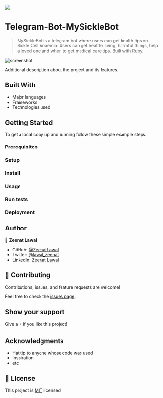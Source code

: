 ![](https://img.shields.io/badge/Microverse-blueviolet)

# Telegram-Bot-MySickleBot

> MySickleBot is a telegram bot where users can get health tips on Sickle Cell Anaemia. Users can get healthy living, harmful things, help a loved one and when to get medical care tips. Built with Ruby.

![screenshot](./app_screenshot.png)

Additional description about the project and its features.

## Built With

- Major languages
- Frameworks
- Technologies used


## Getting Started

To get a local copy up and running follow these simple example steps.

### Prerequisites

### Setup

### Install

### Usage

### Run tests

### Deployment



## Author

👤 **Zeenat Lawal**

- GitHub: [@ZeenatLawal](https://github.com/ZeenatLawal)
- Twitter: [@lawal_zeenat](https://twitter.com/lawal_zeenat)
- LinkedIn: [Zeenat Lawal](https://www.linkedin.com/in/zeenatlawal/)

## 🤝 Contributing

Contributions, issues, and feature requests are welcome!

Feel free to check the [issues page](https://github.com/ZeenatLawal/Telegram-Bot-MySickleBot/issues/).

## Show your support

Give a ⭐️ if you like this project!

## Acknowledgments

- Hat tip to anyone whose code was used
- Inspiration
- etc

## 📝 License

This project is [MIT](https://github.com/git/git-scm.com/blob/main/MIT-LICENSE.txt) licensed.